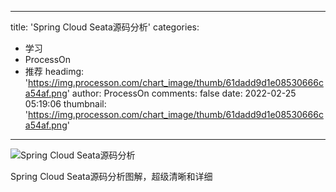 
---
title: 'Spring Cloud Seata源码分析'
categories: 
 - 学习
 - ProcessOn
 - 推荐
headimg: 'https://img.processon.com/chart_image/thumb/61dadd9d1e08530666ca54af.png'
author: ProcessOn
comments: false
date: 2022-02-25 05:19:06
thumbnail: 'https://img.processon.com/chart_image/thumb/61dadd9d1e08530666ca54af.png'
---

<div>   
<img class="thumb" alt="Spring Cloud Seata源码分析" src="https://img.processon.com/chart_image/thumb/61dadd9d1e08530666ca54af.png" referrerpolicy="no-referrer">
<p>Spring Cloud Seata源码分析图解，超级清晰和详细</p>  
</div>
            